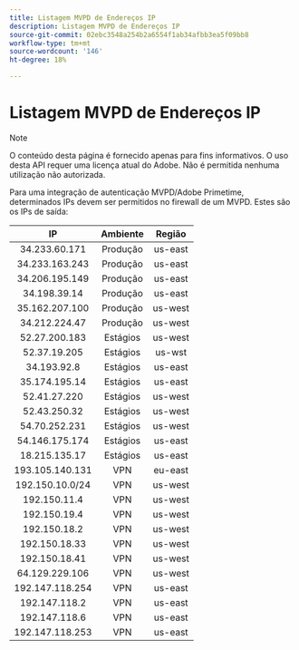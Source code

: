 ```yaml
---
title: Listagem MVPD de Endereços IP
description: Listagem MVPD de Endereços IP
source-git-commit: 02ebc3548a254b2a6554f1ab34afbb3ea5f09bb8
workflow-type: tm+mt
source-wordcount: '146'
ht-degree: 18%

---
```


# Listagem MVPD de Endereços IP

>[!NOTE]
>
>O conteúdo desta página é fornecido apenas para fins informativos. O uso desta API requer uma licença atual do Adobe. Não é permitida nenhuma utilização não autorizada.

Para uma integração de autenticação MVPD/Adobe Primetime, determinados IPs devem ser permitidos no firewall de um MVPD. Estes são os IPs de saída:

| IP | Ambiente | Região |
| :-------------: | :---------: | :-----: |
| 34.233.60.171 | Produção | us-east |
| 34.233.163.243 | Produção | us-east |
| 34.206.195.149 | Produção | us-east |
| 34.198.39.14 | Produção | us-east |
| 35.162.207.100 | Produção | us-west |
| 34.212.224.47 | Produção | us-west |
| 52.27.200.183 | Estágios | us-west |
| 52.37.19.205 | Estágios | us-wst |
| 34.193.92.8 | Estágios | us-east |
| 35.174.195.14 | Estágios | us-east |
| 52.41.27.220 | Estágios | us-west |
| 52.43.250.32 | Estágios | us-west |
| 54.70.252.231 | Estágios | us-west |
| 54.146.175.174 | Estágios | us-east |
| 18.215.135.17 | Estágios | us-east |
| 193.105.140.131 | VPN | eu-east |
| 192.150.10.0/24 | VPN | us-west |
| 192.150.11.4 | VPN | us-west |
| 192.150.19.4 | VPN | us-west |
| 192.150.18.2 | VPN | us-west |
| 192.150.18.33 | VPN | us-west |
| 192.150.18.41 | VPN | us-west |
| 64.129.229.106 | VPN | us-west |
| 192.147.118.254 | VPN | us-east |
| 192.147.118.2 | VPN | us-east |
| 192.147.118.6 | VPN | us-east |
| 192.147.118.253 | VPN | us-east |
